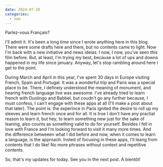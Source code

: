 ```yaml
---
date: 2024-07-20
categories:
  - now
---
```


Parlez-vous Français?

<!-- more -->

I'll admit it. It's been a long time since I wrote anything here in this blog.
There were some drafts here and there, but no contents came to light. Now I'm back
with a new initiative and news ideias. I now, I now, you've seen this film
before. But, at least, I'm trying my best, because a lot of ups and downs happened in my
life since january.
Anyway, let's stop rambling around here I get to the point.

During March and April in this year,
I've spent 30 days in Europe visiting French, Spain and Portugal. It was a wonderful
trip and Paris was a special place to be. There, I definely understood the meaning
of monument, and hearing french language live was awesome. I've already tried to
learn french with Duolingo and Babbel, but coudn't go any further because, I must confess, I
can't engage with these apps at all (I'll make a post about that later). The point is:
the experince in Paris ignited the desire to roll up my sleeves and learn french
once and for all.
It is true I don't have any practial reason to learn it, but hey, to learn
something new just for the sake of leaning, also counts as something valid to do
for yourself. Besides I fell in love with France and I'm looking forward to visit it
many more times. And the difference betweeen what I did before and now, when it comes
to learn a language, is the approach. Insted of focusing in these apps, I'll leang from 
contents that I do like! No more phrases without context and repetitive contents.

So, that's my updates for today. See you in the next post. À bientôt!